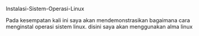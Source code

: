  Instalasi-Sistem-Operasi-Linux

 Pada kesempatan kali ini saya akan mendemonstrasikan bagaimana cara menginstal operasi sistem linux.
 disini saya akan menggunakan alma linux
